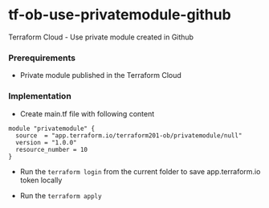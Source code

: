 # tf-ob-use-privatemodule-github
Terraform Cloud - Use private module created in Github

### Prerequirements

- Private module published in the Terraform Cloud

### Implementation

- Create main.tf file with following content

```
module "privatemodule" {
  source  = "app.terraform.io/terraform201-ob/privatemodule/null"
  version = "1.0.0"
  resource_number = 10
}
```

- Run the `terraform login` from the current folder to save app.terraform.io token locally

- Run the `terraform apply`

